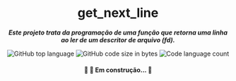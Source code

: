 <h1 align="center">  
	get_next_line
</h1>


<p align="center">
	<b><i>Este projeto trata da programação de uma função que retorna uma linha ao
ler de um descritor de arquivo (fd).
</i></b><br>
</p>

<p align="center">
	<img alt="GitHub top language" src="https://img.shields.io/github/languages/top/Fernandacarva/get_next_line?color=d55d92" />
	<img alt="GitHub code size in bytes" src="https://img.shields.io/github/languages/code-size/Fernandacarva/get_next_line?color=d55d92" />
	<img alt="Code language count" src="https://img.shields.io/github/languages/count/Fernandacarva/get_next_line?color=d55d92" />
	
</p>
<h4 align="center"> 
	🚧 🚀 Em construção...  🚧
</h4>
